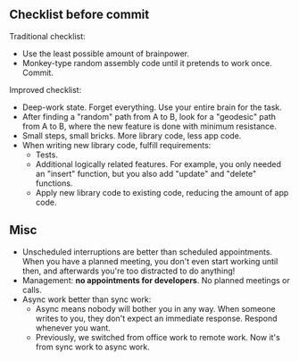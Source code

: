 ## Checklist before commit

Traditional checklist:

  * Use the least possible amount of brainpower.
  * Monkey-type random assembly code until it pretends to work once. Commit.

Improved checklist:

  * Deep-work state. Forget everything. Use your entire brain for the task.
  * After finding a "random" path from A to B, look for a "geodesic" path from A to B, where the new feature is done with minimum resistance.
  * Small steps, small bricks. More library code, less app code.
  * When writing new library code, fulfill requirements:
    * Tests.
    * Additional logically related features. For example, you only needed an "insert" function, but you also add "update" and "delete" functions.
    * Apply new library code to existing code, reducing the amount of app code.

## Misc

* Unscheduled interruptions are better than scheduled appointments. When you have a planned meeting, you don't even start working until then, and afterwards you're too distracted to do anything!
* Management: **no appointments for developers**. No planned meetings or calls.
* Async work better than sync work:
  * Async means nobody will bother you in any way. When someone writes to you, they don't expect an immediate response. Respond whenever you want.
  * Previously, we switched from office work to remote work. Now it's from sync work to async work.
